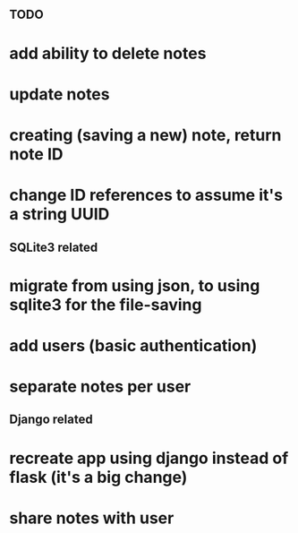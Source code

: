 ## TODO

# add ability to delete notes
# update notes
# creating (saving a new) note, return note ID
# change ID references to assume it's a string UUID

## SQLite3 related
# migrate from using json, to using sqlite3 for the file-saving
# add users (basic authentication)
# separate notes per user

## Django related
# recreate app using django instead of flask  (it's a big change)
# share notes with user
